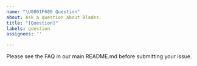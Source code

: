 ```yaml
---
name: "\U0001F680 Question"
about: Ask a question about Blades.
title: "[Question]"
labels: question
assignees: ''

---
```


Please see the FAQ in our main README.md before submitting your issue.
